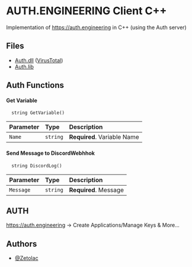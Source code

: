 
# AUTH.ENGINEERING Client C++

Implementation of https://auth.engineering in C++ (using the Auth server)



## Files

 - [Auth.dll](https://auth.engineering/x64/Auth.dll) ([VirusTotal](https://www.virustotal.com/gui/file/5dfd581cd8f8a4868fc6a6153ab21d975aa535a317a7a65a76b131af5c16f0c2/detection))
 - [Auth.lib](https://auth.engineering/x64/Auth.lib)


## Auth Functions

#### Get Variable

```http
  string GetVariable()
```

| Parameter | Type     | Description                |
| :-------- | :------- | :------------------------- |
| `Name` | `string` | **Required**. Variable Name |


#### Send Message to DiscordWebhhok

```http
  string DiscordLog()
```

| Parameter | Type     | Description                |
| :-------- | :------- | :------------------------- |
| `Message` | `string` | **Required**. Message |

## AUTH

https://auth.engineering -> Create Applications/Manage Keys & More...


## Authors

- [@Zetolac](https://www.github.com/Zetolac)

